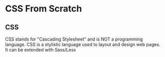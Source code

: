 # CSS From Scratch

## CSS

CSS stands for "Cascading Stylesheet" and is NOT a programming language. CSS is a stylistic language used to layout and design web pages. It can be extended with Sass/Less
